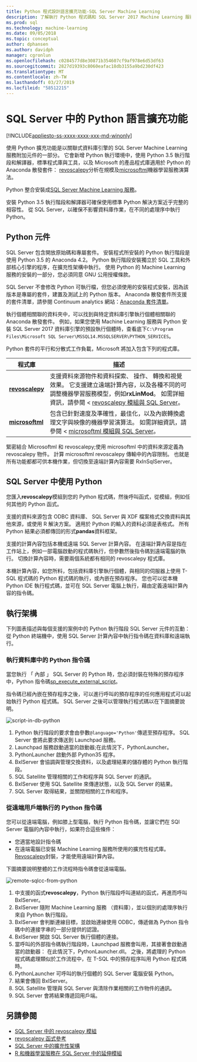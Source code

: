 ```yaml
---
title: Python 程式設計語言擴充功能-SQL Server Machine Learning
description: 了解執行 Python 程式碼和 SQL Server 2017 Machine Learning 服務中的內建 Python 程式庫。
ms.prod: sql
ms.technology: machine-learning
ms.date: 09/05/2018
ms.topic: conceptual
author: dphansen
ms.author: davidph
manager: cgronlun
ms.openlocfilehash: c0284577d8e30871b354607cf9af978e6d53df63
ms.sourcegitcommit: 2827d19393c8060eafac18db3155a9bd230df423
ms.translationtype: MT
ms.contentlocale: zh-TW
ms.lasthandoff: 03/27/2019
ms.locfileid: "58512215"
---
```

# <a name="python-language-extension-in-sql-server"></a>SQL Server 中的 Python 語言擴充功能
[!INCLUDE[appliesto-ss-xxxx-xxxx-xxx-md-winonly](../../includes/appliesto-ss-xxxx-xxxx-xxx-md-winonly.md)]

使用 Python 擴充功能是以關聯式資料庫引擎的 SQL Server Machine Learning 服務附加元件的一部分。 它會新增 Python 執行環境中，使用 Python 3.5 執行階段和解譯器，標準程式庫與工具，以及 Microsoft 的產品程式庫適用於 Python 的 Anaconda 散發套件： [revoscalepy](../python/ref-py-revoscalepy.md)分析在規模及[microsoftml](../python/ref-py-microsoftml.md)機器學習服務演算法。 

Python 整合安裝成[SQL Server Machine Learning 服務](../what-is-sql-server-machine-learning.md)。

安裝 Python 3.5 執行階段和解譯器可確保使用標準 Python 解決方案近乎完整的相容性。 從 SQL Server，以確保不影響資料庫作業，在不同的處理序中執行 Python。

## <a name="python-components"></a>Python 元件

SQL Server 包含開放原始碼和專屬套件。 安裝程式所安裝的 Python 執行階段是使用 Python 3.5 的 Anaconda 4.2。 Python 執行階段安裝獨立於 SQL 工具和外部核心引擎的程序，在擴充性架構中執行。 使用 Python 的 Machine Learning 服務的安裝的一部分，您必須同意 GNU 公用授權條款。 

SQL Server 不會修改 Python 可執行檔，但您必須使用的安裝程式安裝，因為該版本是專屬的套件，建置及測試上的 Python 版本。 Anaconda 散發套件所支援的套件清單，請參閱 Continuum analytics 網站：[Anaconda 套件清單](https://docs.continuum.io/anaconda/packages/pkg-docs)。

執行個體相關聯的資料夾中，可以找到與特定資料庫引擎執行個體相關聯的 Anaconda 散發套件。 例如，如果您使用 Machine Learning 服務與 Python 安裝 SQL Server 2017 資料庫引擎的預設執行個體時，查看底下`C:\Program Files\Microsoft SQL Server\MSSQL14.MSSQLSERVER\PYTHON_SERVICES`。

Python 套件的平行和分散式工作負載，Microsoft 將加入包含下列的程式庫。

| 程式庫 | 描述 |
|---------|-------------|
| [**revoscalepy**](https://docs.microsoft.com/machine-learning-server/python-reference/revoscalepy/revoscalepy-package) | 支援資料來源物件和資料探索、 操作、 轉換和視覺效果。 它支援建立遠端計算內容，以及各種不同的可調整機器學習服務模型，例如**rxLinMod**。 如需詳細資訊，請參閱 < [revoscalepy 模組與 SQL Server](../python/ref-py-revoscalepy.md)。  |
| [**microsoftml**](https://docs.microsoft.com/machine-learning-server/python-reference/microsoftml/microsoftml-package) | 包含已針對速度及準確性，最佳化，以及內嵌轉換處理文字與映像的機器學習演算法。 如需詳細資訊，請參閱 < [microsoftml 模組與 SQL Server](../python/ref-py-microsoftml.md)。 |

緊密結合 Microsoftml 和 revoscalepy;使用 microsoftml 中的資料來源定義為 revoscalepy 物件。 計算 microsoftml revoscalepy 傳輸中的內容限制。 也就是所有功能都都可供本機作業，但切換至遠端計算內容需要 RxInSqlServer。

## <a name="using-python-in-sql-server"></a>SQL Server 中使用 Python

您匯入**revoscalepy**模組到您的 Python 程式碼，然後呼叫函式，從模組，例如任何其他的 Python 函式。

支援的資料來源包含 ODBC 資料庫、 SQL Server 與 XDF 檔案格式交換資料與其他來源，或使用 R 解決方案。 適用於 Python 的輸入的資料必須是表格式。 所有 Python 結果必須都傳回的形式**pandas**資料框架。

支援的計算內容包括本機或遠端 SQL Server 計算內容。 在遠端計算內容是指在工作站上，例如一部電腦啟動的程式碼執行，但參數然後指令碼到遠端電腦的執行。 切換計算內容時，需要兩個系統都有相同的 revoscalepy 程式庫。

本機計算內容，如您所料，包括資料庫引擎執行個體，與相同的伺服器上使用 T-SQL 程式碼的 Python 程式碼的執行，或內嵌在預存程序。 您也可以從本機 Python IDE 執行程式碼，並可在 SQL Server 電腦上執行，藉由定義遠端計算內容的指令碼。

## <a name="execution-architecture"></a>執行架構

下列圖表描述與每個支援的案例中的 Python 執行階段 SQL Server 元件的互動： 從 Python 終端機中，使用 SQL Server 計算內容中執行指令碼在資料庫和遠端執行。

### <a name="python-scripts-executed-in-database"></a>執行資料庫中的 Python 指令碼

當您執行 「 內部 」 SQL Server 的 Python 時，您必須封裝在特殊的預存程序中，Python 指令碼[sp_execute_external_script](../../relational-databases/system-stored-procedures/sp-execute-external-script-transact-sql.md)。

指令碼已經內嵌在預存程序之後，可以進行呼叫的預存程序的任何應用程式可以起始執行 Python 程式碼。  SQL Server 之後可以管理執行程式碼以在下圖摘要說明。

![script-in-db-python](../../advanced-analytics/python/media/script-in-db-python2.png)

1. Python 執行階段的要求會由參數`@language='Python'`傳遞至預存程序。 SQL Server 會將此要求傳送到 Launchpad 服務。
2. Launchpad 服務啟動適當的啟動器;在此情況下，PythonLauncher。
3. PythonLauncher 啟動外部 Python35 程序。
4. BxlServer 會協調與管理交換資料，以及處理結果的儲存體的 Python 執行階段。
5. SQL Satellite 管理相關的工作和程序與 SQL Server 的通訊。
6. BxlServer 使用 SQL Satellite 來傳達狀態，以及 SQL Server 的結果。
7. SQL Server 取得結果，並關閉相關的工作和程序。

### <a name="python-scripts-executed-from-a-remote-client"></a>從遠端用戶端執行的 Python 指令碼

您可以從遠端電腦，例如膝上型電腦，執行 Python 指令碼，並讓它們在 SQl Server 電腦的內容中執行，如果符合這些條件：

+ 您適當地設計指令碼
+ 在遠端電腦已安裝 Machine Learning 服務所使用的擴充性程式庫。 [Revoscalepy](../python/ref-py-revoscalepy.md)封裝，才能使用遠端計算內容。

下圖摘要說明整體的工作流程時指令碼會從遠端電腦。

![remote-sqlcc-from-python](../../advanced-analytics/python/media/remote-sqlcc-from-python3.png)

1. 中支援的函式**revoscalepy**，Python 執行階段呼叫連結的函式，再進而呼叫 BxlServer。
2. BxlServer 隨附 Machine Learning 服務 （資料庫），並以個別的處理序執行來自 Python 執行階段。
3. BxlServer 會判斷連線目標，並啟始連線使用 ODBC，傳遞做為 Python 指令碼中的連接字串的一部分提供的認證。
4. BxlServer 開啟 SQL Server 執行個體的連接。
5. 當呼叫的外部指令碼執行階段時，Launchpad 服務會叫用，其接著會啟動適當的啟動器： 在此情況下，PythonLauncher.dll。 之後，將處理的 Python 程式碼處理類似於工作流程中，在 T-SQL 中的預存程序叫用 Python 程式碼時。
6. PythonLauncher 可呼叫的執行個體的 SQL Server 電腦安裝 Python。
7. 結果會傳回 BxlServer。
8. SQL Satellite 管理與 SQL Server 與清除作業相關的工作物件的通訊。
9. SQL Server 會將結果傳遞回用戶端。

## <a name="see-also"></a>另請參閱

+ [SQL Server 中的 revoscalepy 模組](../python/ref-py-revoscalepy.md)
+ [revoscalepy 函式參考](https://docs.microsoft.com/r-server/python-reference/revoscalepy/revoscalepy-package) 
+ [SQL Server 中的擴充性架構](extensibility-framework.md)
+ [R 和機器學習服務在 SQL Server 中的延伸模組](extension-r.md)